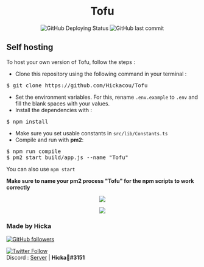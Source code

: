 <div align="center">
<h1>Tofu</h1>
<img alt="GitHub Deploying Status" src="https://github.com/Hickacou/Tofu/workflows/Deploy/badge.svg">    
<img alt="GitHub last commit" src="https://img.shields.io/github/last-commit/Hickacou/Tofu">
</div>
<h2>Self hosting</h2>
To host your own version of Tofu, follow the steps : 

 - Clone this repository using the following command in your terminal :
<pre>
$ git clone https://github.com/Hickacou/Tofu
</pre>
- Set the environment variables. For this, rename <code>.env.example</code> to <code>.env</code> and fill the blank spaces with your values.
- Install the dependencies with : 
<pre>
$ npm install
</pre>
- Make sure you set usable constants in <code>src/lib/Constants.ts</code>
- Compile and run with <b>pm2</b>:
<pre>
$ npm run compile
$ pm2 start build/app.js --name "Tofu"
</pre>
You can also use <code>npm start</code>

<b>Make sure to name your pm2 process "Tofu" for the npm scripts to work correctly</b>

<div align="center">
<a href="https://forthebadge.com" target="_blank"><img src="https://forthebadge.com/images/badges/made-with-typescript.svg" /></a>

<a href="https://forthebadge.com" target="_blank"><img src="https://forthebadge.com/images/badges/powered-by-water.svg" /></a>
</div>
<h3>Made by Hicka</h3>
<a href="https://github.com/Hickacou" target="_blank"><img alt="GitHub followers" src="https://img.shields.io/github/followers/Hickacou?style=social"></a>

<a href="https://twitter.com/puddingmangue" target="_blank"><img alt="Twitter Follow" src="https://img.shields.io/twitter/follow/puddingmangue?style=social"></a>
<br>
Discord : [Server](https://discord.gg/eEYzWnQtsy) | **Hicka🍡#3151**
